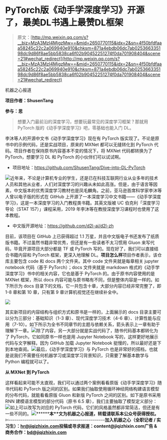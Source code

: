 # PyTorch版《动手学深度学习》开源了，最美DL书遇上最赞DL框架

> 原文：[http://mp.weixin.qq.com/s?__biz=MzA3MzI4MjgzMw==&mid=2650770115&idx=2&sn=4f50bfdfaaa58245c22c2a069940e910&chksm=871a4ebdb06dc7ab025366335198dc9d86f8ae5bb5838ca6f02b90452251274f0da701908404&scene=21#wechat_redirect](http://mp.weixin.qq.com/s?__biz=MzA3MzI4MjgzMw==&mid=2650770115&idx=2&sn=4f50bfdfaaa58245c22c2a069940e910&chksm=871a4ebdb06dc7ab025366335198dc9d86f8ae5bb5838ca6f02b90452251274f0da701908404&scene=21#wechat_redirect)

机器之心报道

**项目作者：ShusenTang**

**参与：思**

> 想要入门最前沿的深度学习，想要玩最常见的深度学习框架？那就用 PyTorch 版的《动手学深度学习》吧，零基础也能入门 DL。

李沐等人的开源中文书《动手学深度学习》现在有 PyTorch 版实现了。不论是原书中的示例代码，还是实战项目，原来的 MXNet 都可以无缝转化到 PyTorch 代码。项目作者在保持原书内容基本不变的情况下，将 MXNet 代码都转换为了 PyTorch，想要学习 DL 和 PyTorch 的小伙伴们可以试试啊。

*   项目地址：https://github.com/ShusenTang/Dive-into-DL-PyTorch

![](../Images/cebb24946ea19ecd5fc414e7780eedbe.jpg)近年来，不论是计算机专业的学生，还是已在科技互联网行业从业多年的技术人员和其他从业者，人们对深度学习的兴趣从未如此高涨。但是，由于语言等因素，中文版本的优秀深度学习教材也是凤毛麟角。之前，亚马逊首席科学家李沐等人曾以电子版的形式在 GitHub 上开源了一本深度学习中文书籍——《动手学深度学习》，这是一本深度学习的入门教程类书籍。其英文版被 UC 伯克利「深度学习导论（STAT 157）」课程采用，2019 年李沐等在教授深度学习课程时也使用了这本教程。

*   中文版开源地址：https://github.com/d2l-ai/d2l-zh

目前，该项目在 GitHub 上已获得超过 1.1 万星，并且中文版电子书还发布了纸质版书籍。不过虽然书籍非常优秀，但还是有一些读者不太习惯用 Gluon 来写代码，毕竟开源项目大部分都是 TF 或 PyTorch 写的。现在好了，我们可以直接结合书籍内容和 PyTorch 框架，更深入地理解 DL。**项目怎么样**项目作者表示，该仓库主要包含 code 和 docs 两个文件夹。其中 code 文件夹就是每章相关 jupyter notebook 代码（基于 PyTorch）；docs 文件夹就是 markdown 格式的《动手学深度学习》书中的相关内容，它也是基于 PyTorch 的。由于原书内容使用的是 MXNet 框架，所以 docs 内容可能与原书略有不同，但是整体内容是一样的。如下所示为 docs 目录下的文档，它一共包含十章，大部分内容已经非常完整了，即 1-8 章和第 10 章，只有第 9 章计算机视觉还在继续补全中。

![](../Images/bd3f05c116db37ef4e7d34e0881a7504.jpg)

其实新项目的内容结构与组织方式和原书是一样的，上面展示的 docs 目录主要可以分为三部分：基础知识（1-3 章）、现代深度学习技术（4-6 章）、计算性能与应用（7-10）。如下所示为全书不同章节的主题与依赖关系，箭头表示上一章有助于理解下一章。![](../Images/7e8807d843d7f45b21afc98e5553aa28.jpg)除了内容，另一大部分就是实战代码了，随书代码基本都转化为了 PyTorch，它如同原书一样也是用 Jupyter Notebook 写的，这样更好地展示代码与文字解释。因为 GitHub 加载 Jupyter Notebook 挺慢的，所以最好还是下到本地查阅。![](../Images/9fb75aba65f27eaec2cf22fca93d266e.jpg)最后，《动手学深度学习》与 PyTorch 也是非常好的搭档，也就是说我们不需要任何机器学习或深度学习背景知识，只需要了解基本数学与 Python 编程就可以了。

**从 MXNet 到 PyTorch**

这样看起来可能不太直观，我们可以通过两个案例看看原版《动手学深度学习》随书代码和 PyTorch 版之间的区别。如果我们抽取使用循环神经网络构建语言模型的分布代码，就能看看原版 Gluon 和新版 PyTorch 之间的区别。如下是原书采用 RNN 建模语言模型的部分代码（原书 6.5 章），我们主要抽取了模型定义部分：![](../Images/9489f282876af6ac7e37c21e3680e524.jpg)如上可以改写为对应的 PyTorch 代码，它们的风格虽然都非常简洁，但还是有一些不同的。![](../Images/ae88cea28fadee72c9e787dfe13e4873.jpg)********本****文为机器之心报道，**转载请联系本公众号获得授权****。**
✄------------------------------------------------**加入机器之心（全职记者 / 实习生）：hr@jiqizhixin.com****投稿或寻求报道：**content**@jiqizhixin.com****广告 & 商务合作：bd@jiqizhixin.com**